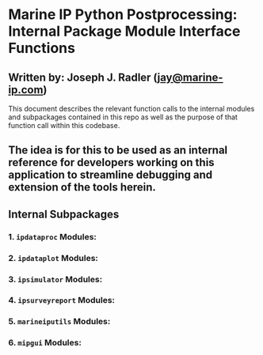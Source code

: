 # Marine IP Python Postprocessing:  Internal Package Module Interface Functions
Written by: Joseph J. Radler (jay@marine-ip.com)
---
This document describes the relevant function calls to the internal modules and subpackages
 contained in this repo as well as the purpose of that function call within this codebase.

The idea is for this to be used as an internal reference for developers working on this application 
to streamline debugging and extension of the tools herein.
---
## Internal Subpackages
### 1.  `ipdataproc` Modules:

### 2.  `ipdataplot` Modules:

### 3.  `ipsimulator` Modules:

### 4.  `ipsurveyreport` Modules:

### 5.  `marineiputils` Modules:

### 6.  `mipgui` Modules:

    


